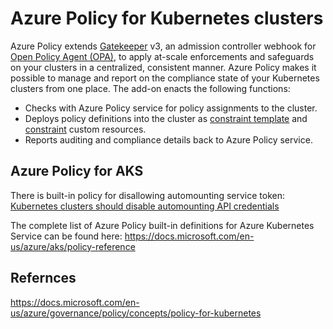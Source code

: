 # Azure Policy for Kubernetes clusters
Azure Policy extends [Gatekeeper](https://github.com/open-policy-agent/gatekeeper) v3, an admission controller webhook for [Open Policy Agent (OPA)](https://www.openpolicyagent.org/), to apply at-scale enforcements and safeguards on your clusters in a centralized, consistent manner. Azure Policy makes it possible to manage and report on the compliance state of your Kubernetes clusters from one place. The add-on enacts the following functions:
* Checks with Azure Policy service for policy assignments to the cluster.
* Deploys policy definitions into the cluster as [constraint template](https://open-policy-agent.github.io/gatekeeper/website/docs/howto/#constraint-templates) and [constraint](https://github.com/open-policy-agent/gatekeeper#constraints) custom resources.
* Reports auditing and compliance details back to Azure Policy service.

## Azure Policy for AKS
There is built-in policy for disallowing automounting service token: [Kubernetes clusters should disable automounting API credentials](https://portal.azure.com/#blade/Microsoft_Azure_Policy/PolicyDetailBlade/definitionId/%2Fproviders%2FMicrosoft.Authorization%2FpolicyDefinitions%2F423dd1ba-798e-40e4-9c4d-b6902674b423)

The complete list of Azure Policy built-in definitions for Azure Kubernetes Service can be found here: https://docs.microsoft.com/en-us/azure/aks/policy-reference


## Refernces
https://docs.microsoft.com/en-us/azure/governance/policy/concepts/policy-for-kubernetes